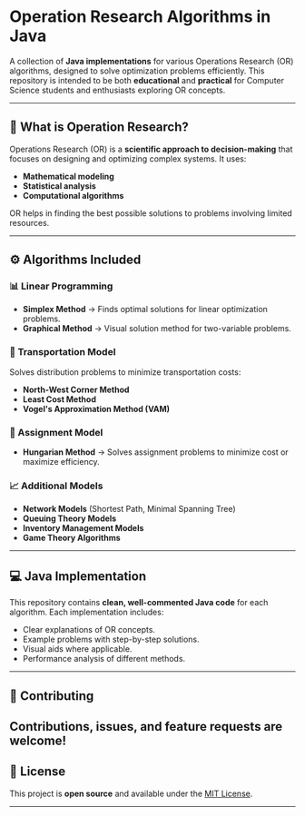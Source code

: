 # Operation Research Algorithms in Java

A collection of **Java implementations** for various Operations Research (OR) algorithms, designed to solve optimization problems efficiently. This repository is intended to be both **educational** and **practical** for Computer Science students and enthusiasts exploring OR concepts.

---

## 📖 What is Operation Research?

Operations Research (OR) is a **scientific approach to decision-making** that focuses on designing and optimizing complex systems. It uses:

* **Mathematical modeling**
* **Statistical analysis**
* **Computational algorithms**

OR helps in finding the best possible solutions to problems involving limited resources.

---

## ⚙️ Algorithms Included

### 📊 Linear Programming

* **Simplex Method** → Finds optimal solutions for linear optimization problems.
* **Graphical Method** → Visual solution method for two-variable problems.

### 🚚 Transportation Model

Solves distribution problems to minimize transportation costs:

* **North-West Corner Method**
* **Least Cost Method**
* **Vogel's Approximation Method (VAM)**

### 👥 Assignment Model

* **Hungarian Method** → Solves assignment problems to minimize cost or maximize efficiency.

### 📈 Additional Models

* **Network Models** (Shortest Path, Minimal Spanning Tree)
* **Queuing Theory Models**
* **Inventory Management Models**
* **Game Theory Algorithms**

---

## 💻 Java Implementation

This repository contains **clean, well-commented Java code** for each algorithm. Each implementation includes:

* Clear explanations of OR concepts.
* Example problems with step-by-step solutions.
* Visual aids where applicable.
* Performance analysis of different methods.

---

## 🤝 Contributing

Contributions, issues, and feature requests are welcome!
---

## 📜 License

This project is **open source** and available under the [MIT License](LICENSE).

---
